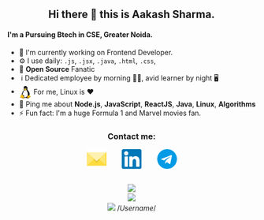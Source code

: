 <div align="center">
  <p>
    
   ## Hi there 👋 this is Aakash Sharma.
   
  </p>
</div>

#### I'm a Pursuing Btech in CSE, Greater Noida.

- 🏢 I'm currently working on Frontend Developer.
- ⚙️ I use daily: `.js`, `.jsx`, `.java`, `.html`, `.css`,
- 🌱 **Open Source** Fanatic
- &nbsp;ℹ︎ Dedicated employee by morning 🙇🏻‍, avid learner by night 🖥
- [<img src="https://raw.githubusercontent.com/devcula/devcula/master/socials/linux.svg" height="30em" align="center" alt="Linux Logo" title="Linux Logo"/>](https://www.linux.org/) For me, Linux is ❤️
- 💬 Ping me about **Node.js**, **JavaScript**, **ReactJS**, **Java**, **Linux**, **Algorithms**
- ⚡️ Fun fact: I'm a huge Formula 1 and Marvel movies fan.

<div align="center">
  <p>
    
   ### Contact me:
    
  </p>
  <a href="manicpsycho1@outlook.com" target="blank"><img align="center" src="https://raw.githubusercontent.com/devcula/devcula/master/socials/email.svg" alt="Email" height="40" width="40" /></a>&nbsp; &nbsp; &nbsp; &nbsp;
  <a href="https://www.linkedin.com/in/aakash-sharma%F0%9F%9A%80-2216b8205/" target="blank"><img align="center" src="https://raw.githubusercontent.com/devcula/devcula/master/socials/linkedin.svg" alt="Linkedin" height="40" width="40" /></a>&nbsp; &nbsp; &nbsp; &nbsp;
  <a href="https://t.me/SKY:)" target="blank"><img align="center" src="https://raw.githubusercontent.com/devcula/devcula/master/socials/telegram.svg" alt="Telegram" height="40" width="40" /></a>
  <br/><br/>

![](https://github-readme-stats.vercel.app/api?username=aakashsharma7&theme=dark&hide_border=false&include_all_commits=false&count_private=false)<br/>
![](https://github-readme-streak-stats.herokuapp.com/?user=aakashsharma7&theme=dark&hide_border=false)<br/>
![](https://github-readme-stats.vercel.app/api/top-langs/?username=aakashsharma7&theme=dark&hide_border=false&include_all_commits=false&count_private=false&layout=compact)
/*Username*/
